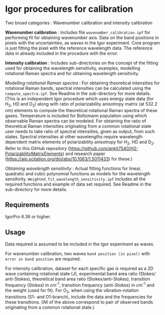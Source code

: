 # Igor procedures for calibration

Two broad categories :  Wavenumber  calibration and intensity calibration

**Wavenumber  calibration** : Includes file `wavenumber_calibration.ipf` for performing fit for obtaining wavenumber  axis. Data on the band positions in pixels with the uncertainties, as waves in the Igor experiment. Core program is just fitting the pixel with the reference wavelength data. The reference data in already included in the procedure with the error.

**Intensity calibration** : Includes sub-directories on the concept  of the fitting used for obtaining the wavelength sensitivity, examples,  modelling rotational Raman spectra and for obtaining wavelength  sensitivity.

*Modelling rotational Raman spectra* : For  obtaining theoretical intensities for  rotational  Raman bands, spectral intensities can be calculated using the `compute_spectra.ipf`. See Readme in the sub-directory for more details. (This is an independent Igor procedure which uses energy state data (for H<sub>2</sub>, HD and D<sub>2</sub>) along with ratio of polarizability anisotropy matrix (at 532.2 nm) elements to compute the theoretical rotational Raman spectra of these gases. Temperature is included for Boltzmann population using which observable Raman spectra can be modeled. For obtaining the ratio of theoretical Raman intensities originating from a common rotational state user needs to take ratio of spectral intensities, given as output, from such states. Spectral intensities  at other wavelengths require wavelength dependent matrix elements of polarizability anisotropy for H<sub>2</sub>, HD and D<sub>2</sub>. Refer to this GitHub repository (<https://github.com/ankit7540/H2-PolarizabilityMatrixElements>) and research paper (<https://aip.scitation.org/doi/abs/10.1063/1.5011433>) for these.)

*Obtaining wavelength  sensitivity* : Actual fitting  functions for  linear, quadratic and cubic polynomial functions  as models for the wavelength sensitivity. `Weighted_fit_wavelength_sensitivity.ipf` includes  all  the required functions and example of data set required. See Readme in the sub-directory for more details.


Requirements
----------------
IgorPro 6.36 or higher.

Usage
----------------
Data required is assumed to be included in the Igor experiment as waves.

For wavenumber calibration, two waves `band position (in pixel)` with `error in band position` are required.

For intensity calibration, dataset for each specific gas is required as a 2D wave containing rotational state (J), experimental band area ratio (Stokes/ anti-Stokes), theoretical band area ratio (Stokes/anti-Stokes), transition frequency (Stokes) in cm<sup>-1</sup>, transition frequency (anti-Stokes) in cm<sup>-1</sup> and the weight (used for fit). For  O<sub>2</sub>, when using the vibration-rotation transitions (S1- and O1-branch), include the data and the frequencies for these transitions. (All of the above correspond to pair of observed bands originating from a common rotational state.)
